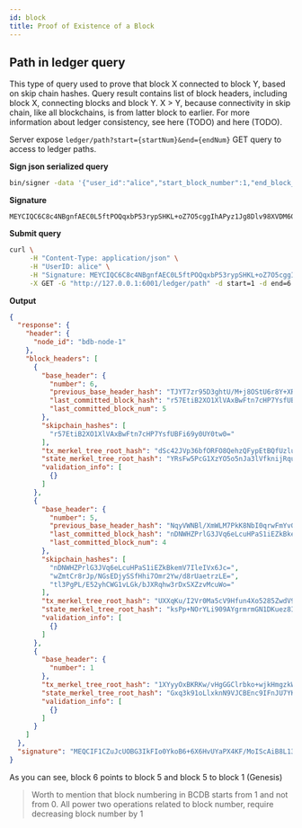 ```yaml
---
id: block
title: Proof of Existence of a Block
---
```


## Path in ledger query

This type of query used to prove that block X connected to block Y, based on skip chain hashes. Query result contains list of block headers, including block X, connecting blocks and block Y. X > Y, because connectivity in skip chain, like all blockchains, is from latter block to earlier.
For more information about ledger consistency, see here (TODO) and here (TODO).

Server expose `ledger/path?start={startNum}&end={endNum}` GET query to access to ledger paths.

**Sign json serialized query**
```sh
bin/signer -data '{"user_id":"alice","start_block_number":1,"end_block_number":6}' -privatekey=deployment/sample/crypto/alice/alice.key
```

**Signature**
```
MEYCIQC6C8c4NBgnfAEC0L5ftPOQqxbP53rypSHKL+oZ7O5cggIhAPyz1Jg8Dlv98XVDM6GaN9D17X0XiVvA7D2l8cibXcYr
```
**Submit query**
```sh
curl \
     -H "Content-Type: application/json" \
     -H "UserID: alice" \
     -H "Signature: MEYCIQC6C8c4NBgnfAEC0L5ftPOQqxbP53rypSHKL+oZ7O5cggIhAPyz1Jg8Dlv98XVDM6GaN9D17X0XiVvA7D2l8cibXcYr" \
     -X GET -G "http://127.0.0.1:6001/ledger/path" -d start=1 -d end=6 | jq .
```

**Output**
```json
{
  "response": {
    "header": {
      "node_id": "bdb-node-1"
    },
    "block_headers": [
      {
        "base_header": {
          "number": 6,
          "previous_base_header_hash": "TJYT7zr95D3ghtU/M+j8OStU6r8Y+XRC5xfb90jshbI=",
          "last_committed_block_hash": "r57EtiB2XO1XlVAxBwFtn7cHP7YsfUBFi69y0UY0tw0=",
          "last_committed_block_num": 5
        },
        "skipchain_hashes": [
          "r57EtiB2XO1XlVAxBwFtn7cHP7YsfUBFi69y0UY0tw0="
        ],
        "tx_merkel_tree_root_hash": "dSc42JVp36bfORFO8QehzQFypEtBQfUzluT6ixhjeo4=",
        "state_merkel_tree_root_hash": "YRsFw5PcG1XzYO5o5nJa3lVfknijRqu6cCaDF1zpPA8=",
        "validation_info": [
          {}
        ]
      },
      {
        "base_header": {
          "number": 5,
          "previous_base_header_hash": "NqyVWNBl/XmWLM7PkK8NbI0qrwFmYvGHSTc03vj/zus=",
          "last_committed_block_hash": "nDNWHZPrlG3JVq6eLcuHPaS1iEZkBkemV7IleIVx6Jc=",
          "last_committed_block_num": 4
        },
        "skipchain_hashes": [
          "nDNWHZPrlG3JVq6eLcuHPaS1iEZkBkemV7IleIVx6Jc=",
          "wZmtCr8rJp/NGsEDjySSfHhi7Omr2Yw/d8rUaetrzLE=",
          "tl3PgPL/E52yhCWG1vLGk/bJXRqhw3rDxSXZzvMcuWo="
        ],
        "tx_merkel_tree_root_hash": "UXXqKu/I2Vr0Ma5cV9Hfun4Xo5285ZwdV9jcKspTnJo=",
        "state_merkel_tree_root_hash": "ksPp+NOrYLi909AYgrmrmGN1DKuez8ItpRJeLFpWy9g=",
        "validation_info": [
          {}
        ]
      },
      {
        "base_header": {
          "number": 1
        },
        "tx_merkel_tree_root_hash": "1XYyyOxBKRKw/vHgGGClrbko+wjkHmgzkWIjWEqoGaU=",
        "state_merkel_tree_root_hash": "Gxq3k91oLlxknN9VJCBEnc9IFnJU7YKGbiKtbQLMDF0=",
        "validation_info": [
          {}
        ]
      }
    ]
  },
  "signature": "MEQCIF1CZuJcUOBG3IkFIo0YkoB6+6X6HvUYaPX4KF/MoIScAiB8L13Da+5rKta9L+kggWJlp9uwsHSt2mQJ/tWliTeliQ=="
}
```

As you can see, block 6 points to block 5 and block 5 to block 1 (Genesis)

>Worth to mention that block numbering in BCDB starts from 1 and not from 0. All power two operations related to block number, require decreasing block number by 1
